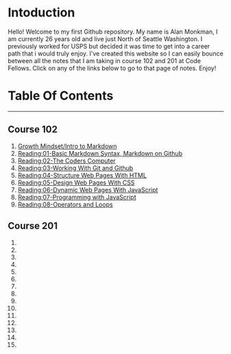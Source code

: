 # Intoduction  
Hello! Welcome to my first Github repository. My name is Alan Monkman, I am currently 26 years old and live just North of Seattle Washington. I previously worked for USPS but decided it was time to get into a career path that i would truly enjoy. I've created this website so I can easily bounce between all the notes that I am taking in course 102 and 201 at Code Fellows. Click on any of the links below to go to that page of notes. Enjoy!  


# Table Of Contents  

---


## Course 102  
1. [Growth Mindset/Intro to Markdown](GrowthMindset.md)  
2. [Reading:01-Basic Markdown Syntax, Markdown on Github ](LearningMarkdown.md)  
3. [Reading:02-The Coders Computer](Thecoderscomputer.md)  
4. [Reading:03-Working With Git and Github](Revisionsandthecloud.md)  
5. [Reading:04-Structure Web Pages With HTML](StructureWebPagesWithHTML.md) 
6. [Reading:05-Design Web Pages With CSS](DesignwebpageswithCSS.md)
7. [Reading:06-Dynamic Web Pages With JavaScript](DynamicwebpageswithJavaScript.md)
8. [Reading:07-Programming with JavaScript](ProgrammingwithJavaScript.md)
9. [Reading:08-Operators and Loops](OperatorsAndLoops.md)


## Course 201  
1.
2.
3.
4.
5.
6.
7.
8.
9.
10.
11.
12.
13.
14.
15.

